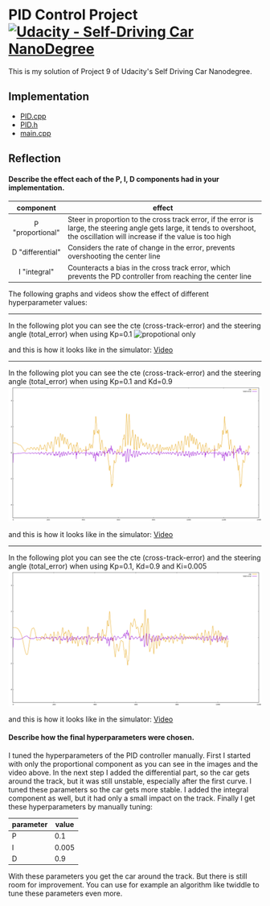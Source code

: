# PID Control Project [![Udacity - Self-Driving Car NanoDegree](https://s3.amazonaws.com/udacity-sdc/github/shield-carnd.svg)](http://www.udacity.com/drive)

This is my solution of Project 9 of Udacity's Self Driving Car Nanodegree. 

## Implementation

- [PID.cpp](./src/PID.cpp)
- [PID.h](./src/PID.h)
- [main.cpp](./src/main.cpp)

## Reflection

#### Describe the effect each of the P, I, D components had in your implementation.

|component|effect|
|:---:|---|
|P "proportional"|Steer in proportion to the cross track error, if the error is large, the steering angle gets large, it tends to overshoot, the oscillation will increase if the value is too high|
|D "differential"|Considers the rate of change in the error, prevents overshooting the center line|
|I "integral"|Counteracts a bias in the cross track error, which prevents the PD controller from reaching the center line|

The following graphs and videos show the effect of different hyperparameter values: 

---------
In the following plot you can see the cte (cross-track-error) and the steering angle (total_error) when using Kp=0.1
![propotional only](https://youtu.be/mlQSoZbIjsY "propotional only")

and this is how it looks like in the simulator: [Video](./media/kp_0p1_30mph.mp4?raw=true)

---------
In the following plot you can see the cte (cross-track-error) and the steering angle (total_error) when using Kp=0.1 and Kd=0.9
![propotional and differential](./media/kp_0p1_kd_0p9_30mph.png "propotional and differential")

and this is how it looks like in the simulator: [Video](./media/kp_0p1_kd_0p9_30mph.mp4?raw=true)

---------
In the following plot you can see the cte (cross-track-error) and the steering angle (total_error) when using Kp=0.1, Kd=0.9 and Ki=0.005
![final pid](./media/kp_0p1_kd_0p9_ki_0.005_30mph.png "final pid")

and this is how it looks like in the simulator: [Video](./media/kp_0p1_kd_0p9_ki_0.005_30mph.m4v?raw=true)

#### Describe how the final hyperparameters were chosen.

I tuned the hyperparameters of the PID controller manually. First I started with only the proportional component as you can see in the images and the video above. In the next step I added the differential part, so the car gets around the track, but it was still unstable, especially after the first curve. I tuned these parameters so the car gets more stable. I added the integral component as well, but it had only a small impact on the track. Finally I get these hyperparameters by manually tuning:

|parameter|value|
|---|---|
|P|0.1|
|I|0.005|
|D|0.9|

With these parameters you get the car around the track. But there is still room for improvement. You can use for example an algorithm like twiddle to tune these parameters even more.


